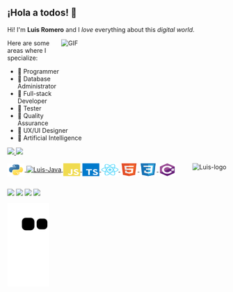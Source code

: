 ## ¡Hola a todos! 🤗

Hi! I'm **Luis Romero** and I _love_ everything about this _digital world_.

<img align="right" alt="GIF" src="https://steamuserimages-a.akamaihd.net/ugc/869622942840726135/8A7D54C64EB8DD14443658200E14B059E653C722/?imw=5000&imh=5000&ima=fit&impolicy=Letterbox&imcolor=%23000000&letterbox=false" width="380" height="190" />
Here are some areas where I specialize:

- 🔮 Programmer
- 🔮 Database Administrator
- 🔮 Full-stack Developer
- 🔮 Tester
- 🔮 Quality Assurance
- 🔮 UX/UI Designer
- 🔮 Artificial Intelligence

<div>
  <a href="https://github.com/LuisRomero19">
  <img height="150.2em" src="https://github-readme-stats.vercel.app/api?username=LuisRomero19&show_icons=true&theme=synthwave&include_all_commits=true&count_private=true"/>
  <img height="150.2em" src="https://github-readme-stats.vercel.app/api/top-langs/?username=LuisRomero19&layout=compact&langs_count=7&theme=synthwave"/>
</div>
 <div style="display: inline_block"><br>
  <img align="center" alt="Luis-Python" height="30" width="40" src="https://raw.githubusercontent.com/devicons/devicon/master/icons/python/python-original.svg">
  <img align="center" alt="Luis-Java" height="30" width="40" src="https://cdn.jsdelivr.net/gh/devicons/devicon/icons/java/java-original-wordmark.svg"> 
  <img align="center" alt="Luis-Js" height="30" width="40" src="https://raw.githubusercontent.com/devicons/devicon/master/icons/javascript/javascript-plain.svg">
  <img align="center" alt="Luis-Ts" height="30" width="40" src="https://raw.githubusercontent.com/devicons/devicon/master/icons/typescript/typescript-plain.svg">
  <img align="center" alt="Luis-React" height="30" width="40" src="https://raw.githubusercontent.com/devicons/devicon/master/icons/react/react-original.svg">
  <img align="center" alt="Luis-HTML" height="30" width="40" src="https://raw.githubusercontent.com/devicons/devicon/master/icons/html5/html5-original.svg">
  <img align="center" alt="Luis-CSS" height="30" width="40" src="https://raw.githubusercontent.com/devicons/devicon/master/icons/css3/css3-original.svg">  
  <img align="center" alt="Luis-Csharp" height="30" width="40" src="https://raw.githubusercontent.com/devicons/devicon/master/icons/csharp/csharp-original.svg"> 
  <img align="right" alt="Luis-logo" src="http://i.picasion.com/resize91/f0c0ae9c6ec0d237be8859fd60440e4c.gif">
</div>
  
  ##
 
<div> 
  <a href="https://www.youtube.com/channel/UCGYagh0vHwYtoDHDOqbhlJA" target="_blank"><img src="https://img.shields.io/badge/YouTube-FF0000?style=for-the-badge&logo=youtube&logoColor=white" target="_blank"></a>
  <a href="https://www.instagram.com/luisromero.doc/" target="_blank"><img src="https://img.shields.io/badge/-Instagram-%23E4405F?style=for-the-badge&logo=instagram&logoColor=white" target="_blank"></a>
 	<a href="https://www.twitch.tv/drluisboss" target="_blank"><img src="https://img.shields.io/badge/Twitch-9146FF?style=for-the-badge&logo=twitch&logoColor=white" target="_blank"></a>
  <a href = "mailto:luis.romerosm19@gmail.com"><img src="https://img.shields.io/badge/-Gmail-%23333?style=for-the-badge&logo=gmail&logoColor=white" target="_blank"></a>
   
  ![Snake animation](https://github.com/rafaballerini/rafaballerini/blob/output/github-contribution-grid-snake.svg)
 
</div>
